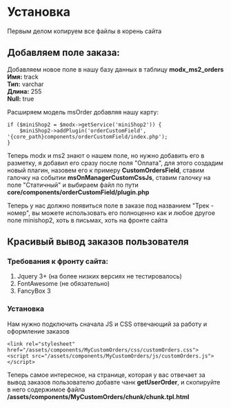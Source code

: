 # Установка

Первым делом копируем все файлы в корень сайта

## Добавляем поле заказа:

Добавляем новое поле в нашу базу данных в таблицу **modx_ms2_orders**
**Имя:** track  
**Тип:** varchar   
**Длина:** 255  
**Null:** true  

Расширяем модель msOrder добавляя нашу карту:

	if ($miniShop2 = $modx->getService('miniShop2')) {
	    $miniShop2->addPlugin('orderCustomField', '{core_path}components/orderCustomField/index.php');
	}

Теперь modx и ms2 знают о нашем поле, но нужно добавить его в разметку, я добавил его сразу после поля "Оплата", для этого создадим новый плагин, назовем его к примеру **CustomOrdersField**, ставим галочку на событии **msOnManagerCustomCssJs**, ставим галочку на поле "Статичный" и выбираем файл по пути **core/components/orderCustomField/plugin.php** 

Теперь у нас должно появиться поле в заказе под названием "Трек - номер", вы можете использовать его полноценно как и любое другое поле minishop2, хоть в письмах, хоть на фронте сайта

## Красивый вывод заказов пользователя

### Требования к фронту сайта:

1. Jquery 3+ (на более низких версиях не тестировалось)  
2. FontAwesome (не обязательно)  
3. FancyBox 3

### Установка

Нам нужно подключить сначала JS и CSS отвечающий за работу и оформление заказов

	<link rel="stylesheet" href="/assets/components/MyCustomOrders/css/customOrders.css">
	<script src="/assets/components/MyCustomOrders/js/customOrders.js"></script>

Теперь самое интересное, на странице, которая у вас отвечает за вывод заказов пользователю добавте чанк **getUserOrder**, и скопируйте в него содержимое файла **/assets/components/MyCustomOrders/chunk/chunk.tpl.html**